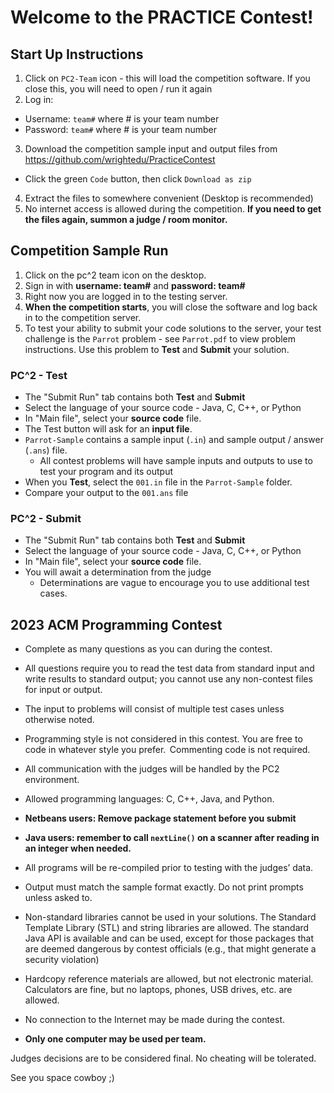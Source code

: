 # Welcome to the PRACTICE Contest!

## Start Up Instructions

1. Click on `PC2-Team` icon - this will load the competition software.  If you close this, you will need to open / run it again
2. Log in:
  - Username: `team#` where # is your team number
  - Password: `team#` where # is your team number
3. Download the competition sample input and output files from https://github.com/wrightedu/PracticeContest
  - Click the green `Code` button, then click `Download as zip`
4. Extract the files to somewhere convenient (Desktop is recommended)
5. No internet access is allowed during the competition.  **If you need to get the files again, summon a judge / room monitor.**

## Competition Sample Run

1. Click on the pc^2 team icon on the desktop.
2. Sign in with **username: team#** and **password: team#**
1. Right now you are logged in to the testing server.  
2. **When the competition starts**, you will close the software and log back in to the competition server.
3. To test your ability to submit your code solutions to the server, your test challenge is the `Parrot` problem - see `Parrot.pdf` to view problem instructions.  Use this problem to **Test** and **Submit** your solution.

### PC^2 - Test
- The "Submit Run" tab contains both **Test** and **Submit**
- Select the language of your source code - Java, C, C++, or Python
- In "Main file", select your **source code** file.
- The Test button will ask for an **input file**.
- `Parrot-Sample` contains a sample input (`.in`) and sample output / answer (`.ans`) file.
  - All contest problems will have sample inputs and outputs to use to test your program and its output
- When you **Test**, select the `001.in` file in the `Parrot-Sample` folder.
- Compare your output to the `001.ans` file

### PC^2 - Submit
- The "Submit Run" tab contains both **Test** and **Submit**
- Select the language of your source code - Java, C, C++, or Python
- In "Main file", select your **source code** file.
- You will await a determination from the judge
  - Determinations are vague to encourage you to use additional test cases.

## 2023 ACM Programming Contest
* Complete as many questions as you can during the contest. 

* All questions require you to read the test data from standard input and write results to standard output; you cannot use any non-contest files for input or output. 

* The input to problems will consist of multiple test cases unless otherwise noted. 

* Programming style is not considered in this contest. You are free to code in whatever style you prefer.  Commenting code is not required. 

* All communication with the judges will be handled by the PC2 environment. 

* Allowed programming languages: C, C++, Java, and Python. 

* **Netbeans users: Remove package statement before you submit** 

* **Java users: remember to call `nextLine()` on a scanner after reading in an integer when needed.**

* All programs will be re-compiled prior to testing with the judges’ data. 

* Output must match the sample format exactly. Do not print prompts unless asked to. 

* Non-standard libraries cannot be used in your solutions. The Standard Template Library (STL) and string libraries are allowed. The standard Java API is available and can be used, except for those packages that are deemed dangerous by contest officials (e.g., that might generate a security violation) 

* Hardcopy reference materials are allowed, but not electronic material. Calculators are fine, but no laptops, phones, USB drives, etc. are allowed.  

* No connection to the Internet may be made during the contest. 

* **Only one computer may be used per team.**

Judges decisions are to be considered final. No cheating will be tolerated. 

See you space cowboy ;)
